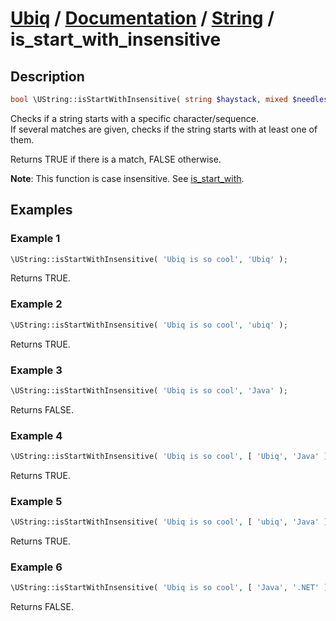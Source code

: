 [Ubiq](https://github.com/Pixel418/Ubiq#readme) / [Documentation](../index.md#readme) / [String](../index.md#string) / is_start_with_insensitive
======


Description
-------- 

```php
bool \UString::isStartWithInsensitive( string $haystack, mixed $needles );
```

Checks if a string starts with a specific character/sequence. <br>
If several matches are given, checks if the string starts with at least one of them.

Returns TRUE if there is a match, FALSE otherwise.

**Note**: This function is case insensitive. See [is_start_with](./is_start_with.md#readme).



Examples
--------

### Example 1

```php
\UString::isStartWithInsensitive( 'Ubiq is so cool', 'Ubiq' );
```
Returns TRUE.

### Example 2

```php
\UString::isStartWithInsensitive( 'Ubiq is so cool', 'ubiq' );
```
Returns TRUE.

### Example 3

```php
\UString::isStartWithInsensitive( 'Ubiq is so cool', 'Java' );
```
Returns FALSE.

### Example 4

```php
\UString::isStartWithInsensitive( 'Ubiq is so cool', [ 'Ubiq', 'Java' ] );
```
Returns TRUE.

### Example 5

```php
\UString::isStartWithInsensitive( 'Ubiq is so cool', [ 'ubiq', 'Java' ] );
```
Returns TRUE.

### Example 6

```php
\UString::isStartWithInsensitive( 'Ubiq is so cool', [ 'Java', '.NET' ] );
```
Returns FALSE.
